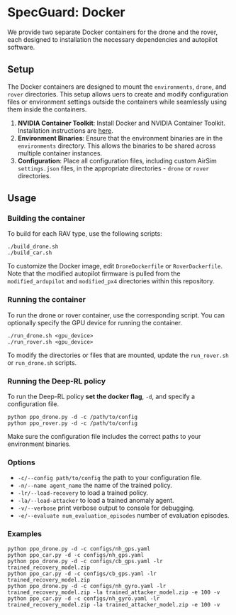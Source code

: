 # SpecGuard: Docker

We provide two separate Docker containers for the drone and the rover, each designed to installation the necessary dependencies and autopilot software.

## Setup
The Docker containers are designed to mount the `environments`, `drone`, and `rover` directories. This setup allows uers to create and modify configuration files or environment settings outside the containers while seamlessly using them inside the containers. 

1. **NVIDIA Container Toolkit**: Install Docker and NVIDIA Container Toolkit. Installation instructions are [here](https://docs.nvidia.com/datacenter/cloud-native/container-toolkit/latest/install-guide.html).
2. **Environment Binaries**: Ensure that the environment binaries are in the `environments` directory. This allows the binaries to be shared across multiple container instances.
3. **Configuration**: Place all configuration files, including custom AirSim `settings.json` files, in the appropriate directories - `drone` or `rover` directories. 

## Usage

### Building the container

To build for each RAV type, use the following scripts:
```
./build_drone.sh
./build_car.sh
```
To customize the Docker image, edit `DroneDockerfile` or `RoverDockerfile`. Note that the modified autopilot firmware is pulled from the `modified_ardupilot` and `modified_px4` directories within this repository.

### Running the container

To run the drone or rover container, use the corresponding script. You can optionally specify the GPU device for running the container.  
```
./run_drone.sh <gpu_device>
./run_rover.sh <gpu_device>
```
To modify the directories or files that are mounted, update the `run_rover.sh` or `run_drone.sh` scripts.

### Running the Deep-RL policy

To run the Deep-RL policy **set the docker flag**, `-d`, and specify a configuration file.

```
python ppo_drone.py -d -c /path/to/config
python ppo_rover.py -d -c /path/to/config
```

Make sure the configuration file includes the correct paths to your environment binaries.

### Options
  - `-c/--config path/to/config` the path to your configuration file.
  - `-n/--name agent_name` the name of the trained policy.
  - `-lr/--load-recovery` to load a trained policy.
  - `-la/--load-attacker` to load a trained anomaly agent.
  - `-v/--verbose` print verbose output to console for debugging.
  - `-e/--evaluate num_evaluation_episodes` number of evaluation episodes.

### Examples
```
python ppo_drone.py -d -c configs/nh_gps.yaml
python ppo_car.py -d -c configs/nh_gps.yaml
python ppo_drone.py -d -c configs/cb_gps.yaml -lr trained_recovery_model.zip
python ppo_car.py -d -c configs/cb_gps.yaml -lr trained_recovery_model.zip
python ppo_drone.py -d -c configs/nh_gyro.yaml -lr trained_recovery_model.zip -la trained_attacker_model.zip -e 100 -v
python ppo_car.py -d -c configs/nh_gyro.yaml -lr trained_recovery_model.zip -la trained_attacker_model.zip -e 100 -v
```
